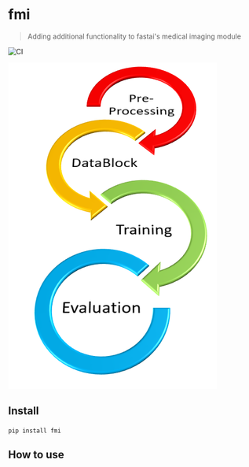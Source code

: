 # fmi
> Adding additional functionality to fastai's medical imaging module


![CI](https://github.com/asvcode/fmi/workflows/CI/badge.svg)

![](nbs/images/graphic1.PNG)

## Install

`pip install fmi`

## How to use
